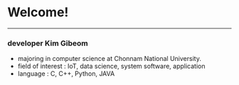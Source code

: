 # Welcome!
---------------------------------------------------------------------------------------

### developer Kim Gibeom
  - majoring in computer science at Chonnam National University.
  - field of interest : IoT, data science, system software, application
  - language : C, C++, Python, JAVA
